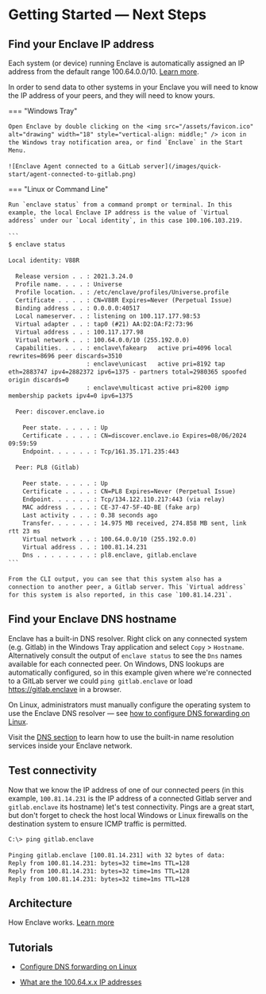 # Getting Started — Next Steps

## Find your Enclave IP address

Each system (or device) running Enclave is automatically assigned an IP address from the default range 100.64.0.0/10. [Learn more](/networking/ip-addresses).

In order to send data to other systems in your Enclave you will need to know the IP address of your peers, and they will need to know yours. 

=== "Windows Tray"

    Open Enclave by double clicking on the <img src="/assets/favicon.ico" alt="drawing" width="18" style="vertical-align: middle;" /> icon in the Windows tray notification area, or find `Enclave` in the Start Menu.

    ![Enclave Agent connected to a GitLab server](/images/quick-start/agent-connected-to-gitlab.png)

=== "Linux or Command Line"

    Run `enclave status` from a command prompt or terminal. In this example, the local Enclave IP address is the value of `Virtual address` under our `Local identity`, in this case 100.106.103.219.

    ```
    $ enclave status

    Local identity: V88R

      Release version . . : 2021.3.24.0
      Profile name. . . . : Universe
      Profile location. . : /etc/enclave/profiles/Universe.profile
      Certificate . . . . : CN=V88R Expires=Never (Perpetual Issue)
      Binding address . . : 0.0.0.0:40517
      Local nameserver. . : listening on 100.117.177.98:53
      Virtual adapter . . : tap0 (#21) AA:D2:DA:F2:73:96
      Virtual address . . : 100.117.177.98
      Virtual network . . : 100.64.0.0/10 (255.192.0.0)
      Capabilities. . . . : enclave\fakearp   active pri=4096 local rewrites=8696 peer discards=3510
                          : enclave\unicast   active pri=8192 tap eth=2883747 ipv4=2882372 ipv6=1375 - partners total=2980365 spoofed origin discards=0
                          : enclave\multicast active pri=8200 igmp membership packets ipv4=0 ipv6=1375

      Peer: discover.enclave.io

        Peer state. . . . . : Up
        Certificate . . . . : CN=discover.enclave.io Expires=08/06/2024 09:59:59
        Endpoint. . . . . . : Tcp/161.35.171.235:443

      Peer: PL8 (Gitlab)

        Peer state. . . . . : Up
        Certificate . . . . : CN=PL8 Expires=Never (Perpetual Issue)
        Endpoint. . . . . . : Tcp/134.122.110.217:443 (via relay)
        MAC address . . . . : CE-37-47-5F-4D-BE (fake arp)
        Last activity . . . : 0.38 seconds ago
        Transfer. . . . . . : 14.975 MB received, 274.858 MB sent, link rtt 23 ms
        Virtual network . . : 100.64.0.0/10 (255.192.0.0)
        Virtual address . . : 100.81.14.231
        Dns . . . . . . . . : pl8.enclave, gitlab.enclave
    ```

    From the CLI output, you can see that this system also has a connection to another peer, a Gitlab server. This `Virtual address` for this system is also reported, in this case `100.81.14.231`.

## Find your Enclave DNS hostname

Enclave has a built-in DNS resolver. Right click on any connected system (e.g. Gitlab) in the Windows Tray application and select `Copy` > `Hostname`. Alternatively consult the output of `enclave status` to see the `Dns` names available for each connected peer. On Windows, DNS lookups are automatically configured, so in this example given where we're connected to a GitLab server we could `ping gitlab.enclave` or load https://gitlab.enclave in a browser.

On Linux, administrators must manually configure the operating system to use the Enclave DNS resolver — see [how to configure DNS forwarding on Linux](/kb/how-to-configure-dns-forwarding-on-linux).

Visit the [DNS section](/networking/dns) to learn how to use the built-in name resolution services inside your Enclave network.

## Test connectivity

Now that we know the IP address of one of our connected peers (in this example, `100.81.14.231` is the IP address of a connected Gitlab server and `gitlab.enclave` its hostname) let's test connectivity. Pings are a great start, but don't forget to check the host local Windows or Linux firewalls on the destination system to ensure ICMP traffic is permitted.

```
C:\> ping gitlab.enclave

Pinging gitlab.enclave [100.81.14.231] with 32 bytes of data:
Reply from 100.81.14.231: bytes=32 time=1ms TTL=128
Reply from 100.81.14.231: bytes=32 time=1ms TTL=128
Reply from 100.81.14.231: bytes=32 time=1ms TTL=128
```

## Architecture

How Enclave works. [Learn more](/handbook/architecture)

## Tutorials

* [Configure DNS forwarding on Linux](/kb/how-to-configure-dns-forwarding-on-linux)

* [What are the 100.64.x.x IP addresses](/kb/what-are-100.64.x.x-ip-addresses)
